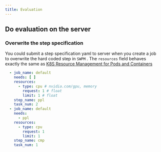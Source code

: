 ```yaml
---
title: Evaluation
---
```

## Do evaluation on the server
### Overwrite the step specification
You could submit a step specification yaml to server when you create a job to overwrite the hard coded step in `SWPM` . The `resources` field behaves exactly the same as [K8S Resource Management for Pods and Containers](https://kubernetes.io/docs/concepts/configuration/manage-resources-containers/)
```yaml
  - job_name: default
    needs: [ ]
    resources:
      - type: cpu # nvidia.com/gpu, memory
        request: 1 # float
        limit: 1 # float
    step_name: ppl
    task_num: 2
  - job_name: default
    needs:
      - ppl
    resources:
      - type: cpu
        request: 1
        limit: 1
    step_name: cmp
    task_num: 1
```